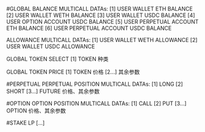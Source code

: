 #GLOBAL
BALANCE MULTICALL DATAs:
[1] USER WALLET ETH BALANCE
[2] USER WALLET WETH BALANCE
[3] USER WALLET USDC BALANCE
[4] USER OPTION ACCOUNT USDC BALANCE
[5] USER PERPETUAL ACCOUNT ETH BALANCE
[6] USER PERPETUAL ACCOUNT USDC BALANCE

ALLOWANCE MULTICALL DATAs:
[1] USER WALLET WETH ALLOWANCE
[2] USER WALLET USDC ALLOWANCE

GLOBAL TOKEN SELECT
[1] TOKEN 种类

GLOBAL TOKEN PRICE
[1] TOKEN 价格
[2...] 其余参数

#PERPETUAL
PERPETUAL POSITION MULTICALL DATAs:
[1] LONG
[2] SHORT
[3...] FUTURE 价格、其余参数

#OPTION
OPTION POSITION MULTICALL DATAs:
[1] CALL
[2] PUT
[3...] OPTION 价格、其余参数

#STAKE LP
[...]
